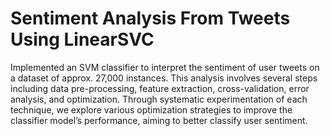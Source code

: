 # Sentiment Analysis From Tweets Using LinearSVC
Implemented an SVM classifier to interpret the sentiment of user tweets on a dataset of approx. 27,000 instances. This analysis involves several steps including data pre-processing, feature extraction, cross-validation, error analysis, and optimization. Through systematic experimentation of each technique, we explore various optimization strategies to improve the classifier model’s performance, aiming to better classify user sentiment.
